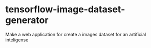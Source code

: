 # tensorflow-image-dataset-generator
Make a web application for create a images dataset for an artificial inteligense
